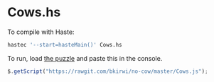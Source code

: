# Cows.hs

To compile with Haste:

```bash
hastec '--start=hasteMain()' Cows.hs
```

To run, load [the puzzle](http://scullucs.com/wac/cows.html) and paste this in the console.

```javascript
$.getScript("https://rawgit.com/bkirwi/no-cow/master/Cows.js");
```
